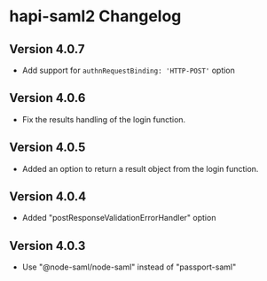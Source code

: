 # hapi-saml2 Changelog

## Version 4.0.7
- Add support for `authnRequestBinding: 'HTTP-POST'` option

## Version 4.0.6
- Fix the results handling of the login function.

## Version 4.0.5
- Added an option to return a result object from the login function.

## Version 4.0.4
- Added "postResponseValidationErrorHandler" option

## Version 4.0.3
- Use "@node-saml/node-saml" instead of "passport-saml"
